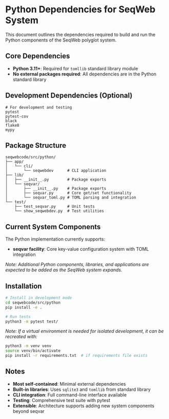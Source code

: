 # Python Dependencies for SeqWeb System

This document outlines the dependencies required to build and run the Python components of the SeqWeb polyglot system.

## Core Dependencies

- **Python 3.11+**: Required for `tomllib` standard library module
- **No external packages required**: All dependencies are in the Python standard library

## Development Dependencies (Optional)

```
# For development and testing
pytest
pytest-cov
black
flake8
mypy
```

## Package Structure

```
seqwebcode/src/python/
├── app/
│   └── cli/
│       └── seqwebdev      # CLI application
├── lib/
│   ├── __init__.py        # Package exports
│   └── seqvar/
│       ├── __init__.py    # Package exports
│       ├── seqvar.py      # Core get/set functionality
│       └── seqvar_toml.py # TOML parsing and integration
└── test/
    ├── test_seqvar.py     # Unit tests
    └── show_seqwebdev.py  # Test utilities
```

## Current System Components

The Python implementation currently supports:

- **seqvar facility**: Core key-value configuration system with TOML integration

*Note: Additional Python components, libraries, and applications are expected to be added as the SeqWeb system expands.*

## Installation

```bash
# Install in development mode
cd seqwebcode/src/python
pip install -e .

# Run tests
python3 -m pytest test/
```

*Note: If a virtual environment is needed for isolated development, it can be recreated with:*
```bash
python3 -m venv venv
source venv/bin/activate
pip install -r requirements.txt  # if requirements file exists
```

## Notes

- **Most self-contained**: Minimal external dependencies
- **Built-in libraries**: Uses `sqlite3` and `tomllib` from standard library
- **CLI integration**: Full command-line interface available
- **Testing**: Comprehensive test suite with pytest
- **Extensible**: Architecture supports adding new system components beyond seqvar
